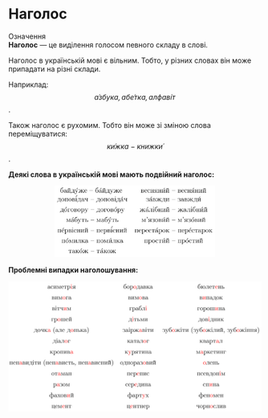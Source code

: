 # Наголос

<div class="eoz-wrap">
<span class="eoz">Означення</span>
<div class="eoz-text">
<b>Наголос</b> — це видiлення голосом певного складу в словi.
</div>
</div>

Наголос в українськiй мовi є вiльним. Тобто, у рiзних словах вiн може припадати на рiзнi склади.

Наприклад: *$$\acute{а}збука, аб\acute{е}тка, алфав\acute{і}т$$*.

Також наголос є рухомим. Тобто вiн може зi змiною слова перемiщуватися: *$$к\acute{и}жка - книжк\acute{и}$$*.

<b>Деякi слова в українськiй мовi мають подвiйний наголос:</b>

<p align="center"><img width="320" class="image" src="../pics/1/pic2.png"/></p>

<b>Проблемнi випадки наголошування:</b>

<p align="center"><img width="600" class="image" src="../pics/1/pic3.png"/></p>